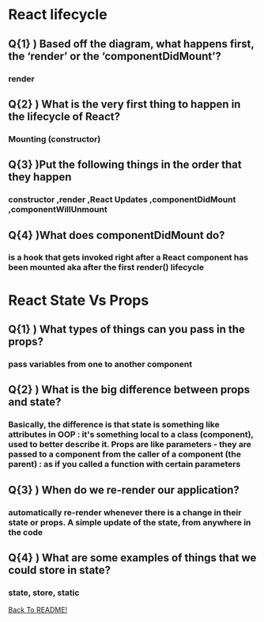 # React lifecycle

## Q{1} ) Based off the diagram, what happens first, the ‘render’ or the ‘componentDidMount’?

### render

## Q{2} ) What is the very first thing to happen in the lifecycle of React?

### Mounting (constructor)

## Q{3} )Put the following things in the order that they happen

### constructor ,render ,React Updates ,componentDidMount ,componentWillUnmount

## Q{4} )What does componentDidMount do?

### is a hook that gets invoked right after a React component has been mounted aka after the first render() lifecycle

# React State Vs Props

## Q{1} ) What types of things can you pass in the props?

### pass variables from one to another component

## Q{2} ) What is the big difference between props and state?

### Basically, the difference is that state is something like attributes in OOP : it's something local to a class (component), used to better describe it. Props are like parameters - they are passed to a component from the caller of a component (the parent) : as if you called a function with certain parameters

## Q{3} ) When do we re-render our application?

### automatically re-render whenever there is a change in their state or props. A simple update of the state, from anywhere in the code

## Q{4} ) What are some examples of things that we could store in state?

### state, store, static

[Back To README!](https://yousefabujalboush.github.io/reading-notes/)
